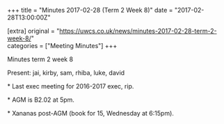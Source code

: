 +++
title = "Minutes 2017-02-28 (Term 2 Week 8)"
date = "2017-02-28T13:00:00Z"

[extra]
original = "https://uwcs.co.uk/news/minutes-2017-02-28-term-2-week-8/"    
categories = ["Meeting Minutes"]
+++

<p>Minutes term 2 week 8<br/></p>

<!-- more -->

Present: jai, kirby, sam, rhiba, luke, david

\* Last exec meeting for 2016-2017 exec, rip.

\* AGM is B2.02 at 5pm.

\* Xananas post-AGM (book for 15, Wednesday at 6:15pm).

